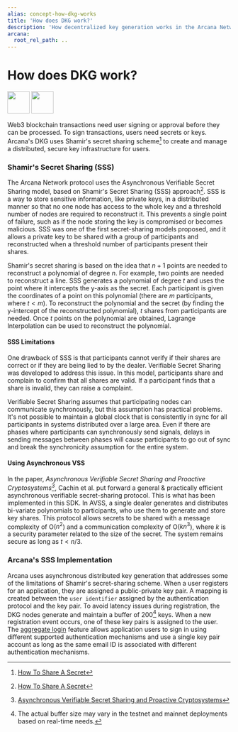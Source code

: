 ```yaml
---
alias: concept-how-dkg-works
title: 'How does DKG work?'
description: 'How decentralized key generation works in the Arcana Network.'
arcana:
  root_rel_path: ..
---
```


# How does DKG work?

<img src="/img/icons/i_dkg_light.png#only-light" width="50"/>
<img src="/img/icons/i_dkg_dark.png#only-dark" width="50"/>

Web3 blockchain transactions need user signing or approval before they can be processed. To sign transactions, users need secrets or keys. Arcana's DKG uses Shamir's secret sharing scheme[^1] to create and manage a distributed, secure key infrastructure for users.

### Shamir's Secret Sharing (SSS)

The Arcana Network protocol uses the Asynchronous Verifiable Secret Sharing model, based on Shamir's Secret Sharing (SSS) approach[^1]. SSS is a way to store sensitive information, like private keys, in a distributed manner so that no one node has access to the whole key and a threshold number of nodes are required to reconstruct it. This prevents a single point of failure, such as if the node storing the key is compromised or becomes malicious. SSS was one of the first secret-sharing models proposed, and it allows a private key to be shared with a group of participants and reconstructed when a threshold number of participants present their shares. 

Shamir's secret sharing is based on the idea that $n + 1$ points are needed to reconstruct a polynomial of degree $n$. For example, two points are needed to reconstruct a line. SSS generates a polynomial of degree $t$ and uses the point where it intercepts the y-axis as the secret. Each participant is given the coordinates of a point on this polynomial (there are $m$ participants, where $t < m$). To reconstruct the polynomial and the secret (by finding the y-intercept of the reconstructed polynomial), $t$ shares from participants are needed. Once $t$ points on the polynomial are obtained, Lagrange Interpolation can be used to reconstruct the polynomial.

#### SSS Limitations

One drawback of SSS is that participants cannot verify if their shares are correct or if they are being lied to by the dealer. Verifiable Secret Sharing was developed to address this issue. In this model, participants share and complain to confirm that all shares are valid. If a participant finds that a share is invalid, they can raise a complaint.

Verifiable Secret Sharing assumes that participating nodes can communicate synchronously, but this assumption has practical problems. It's not possible to maintain a global clock that is consistently in sync for all participants in systems distributed over a large area. Even if there are phases where participants can synchronously send signals, delays in sending messages between phases will cause participants to go out of sync and break the synchronicity assumption for the entire system.

#### Using Asynchronous VSS

In the paper, *Asynchronous Verifiable Secret Sharing and Proactive Cryptosystems*[^2], Cachin et al. put forward a general & practically efficient asynchronous verifiable secret-sharing protocol. This is what has been implemented in this SDK. In AVSS, a single dealer generates and distributes bi-variate polynomials to participants, who use them to generate and store key shares. This protocol allows secrets to be shared with a message complexity of O($n^2$) and a communication complexity of O($kn^3$), where $k$ is a security parameter related to the size of the secret. The system remains secure as long as $t < n/3$. 

### Arcana's SSS Implementation

Arcana uses asynchronous distributed key generation that addresses some of the limitations of Shamir's secret-sharing scheme. When a user registers for an application, they are assigned a public-private key pair. A mapping is created between the `user identifier` assigned by the authentication protocol and the key pair. To avoid latency issues during registration, the DKG nodes generate and maintain a buffer of 200[^3] keys. When a new registration event occurs, one of these key pairs is assigned to the user. The [aggregate login]({{page.meta.arcana.root_rel_path}}/concepts/authtype/aggregatelogin.md) feature allows application users to sign in using different supported authentication mechanisms and use a single key pair account as long as the same email ID is associated with different authentication mechanisms.

[^1]: [How To Share A Secret](http://web.mit.edu/6.857/OldStuff/Fall03/ref/Shamir-HowToShareASecret.pdf)

[^2]: [Asynchronous Verifiable Secret Sharing and Proactive Cryptosystems](https://eprint.iacr.org/2002/134.pdf)

[^3]: The actual buffer size may vary in the testnet and mainnet deployments based on real-time needs.

